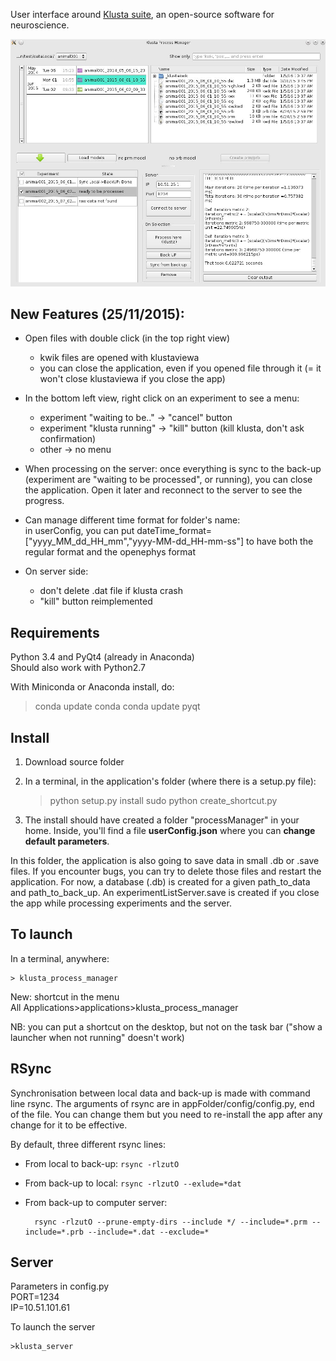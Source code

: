 User interface around [Klusta suite](http://klusta-team.github.io/), an open-source software for neuroscience.

![screenshot](other/screenshot5.jpg)

New Features (25/11/2015):
------------

- Open files with double click (in the top right view)
    - kwik files are opened with klustaviewa
    - you can close the application, even if you opened file through it (= it
  won't close klustaviewa if you close the app)

- In the bottom left view, right click on an experiment to see a menu:
     - experiment "waiting to be.." -> "cancel" button
     - experiment "klusta running" -> "kill" button (kill klusta, don't ask confirmation)
     - other -> no menu
     
- When processing on the server: once everything is sync to the back-up
(experiment are "waiting to be processed", or running), you can close the
application. Open it later and reconnect to the server to see the progress.

- Can manage different time format for folder's name:  
    in userConfig, you can put
    dateTime_format=["yyyy_MM_dd_HH_mm","yyyy-MM-dd_HH-mm-ss"] to have both
    the regular format and the openephys format

- On server side:  
    - don't delete .dat file if klusta crash
    - "kill" button reimplemented


Requirements
------------

Python 3.4 and PyQt4 (already in Anaconda)  
Should also work with Python2.7

With Miniconda or Anaconda install, do:
> conda update conda
> conda update pyqt


Install
-------

1) Download source folder

2) In a terminal, in the application's folder (where there is a setup.py file):

    > python setup.py install
    > sudo python create_shortcut.py

3) The install should have created a folder "processManager" in your home.
Inside, you'll find a file **userConfig.json** where you can **change default
parameters**.

In this folder, the application is also going to save data in small .db or
.save files. If you encounter bugs, you can try to delete those files and
restart the application.
For now, a database (.db) is created for a given path_to_data and
path_to_back_up. An experimentListServer.save is created if you close the app
while processing experiments and the server.


To launch
-----

In a terminal, anywhere:

    > klusta_process_manager

New: shortcut in the menu     
All Applications>applications>klusta_process_manager  

NB: you can put a shortcut on the desktop, but not on the task bar ("show a launcher when not running" doesn't work)


RSync
----

Synchronisation between local data and back-up is made with command line
rsync. The arguments of rsync are in appFolder/config/config.py, end of the
file. You can change them but you need to re-install the app after any change
for it to be effective.

By default, three different rsync lines:

- From local to back-up: `rsync -rlzutO`

- From back-up to local: `rsync -rlzutO --exlude=*dat`

- From back-up to computer server:

        rsync -rlzutO --prune-empty-dirs --include */ --include=*.prm --include=*.prb --include=*.dat --exclude=*


Server
------
Parameters in config.py  
PORT=1234  
IP=10.51.101.61  

To launch the server

    >klusta_server

